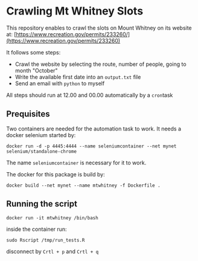 # Crawling Mt Whitney Slots

This repository enables to crawl the slots
on Mount Whitney on its website at: [https://www.recreation.gov/permits/233260/](https://www.recreation.gov/permits/233260)

It follows some steps:

- Crawl the website by selecting the route, number of people, going to month "October"
- Write the available first date into an `output.txt` file
- Send an email with `python` to myself

All steps should run at 12.00 and 00.00 automatically by a `cron`task

## Prequisites

Two containers are needed for the automation task to work. It needs a docker selenium started by:

```
docker run -d -p 4445:4444 --name seleniumcontainer --net mynet selenium/standalone-chrome
```

The name `seleniumcontainer` is necessary for it to work.

The docker for this package is build by:

```
docker build --net mynet --name mtwhitney -f Dockerfile .
```

## Running the script

```
docker run -it mtwhitney /bin/bash
```

inside the container run:

```
sudo Rscript /tmp/run_tests.R
```

disconnect by `Crtl + p` and `Crtl + q`
